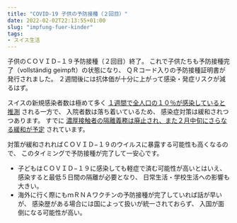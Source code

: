 ```yaml
---
title: "COVID-19 子供の予防接種（２回目）"
date: 2022-02-02T22:13:55+01:00
slug: "impfung-fuer-kinder"
tags:
- スイス生活
---
```

子供のＣＯＶＩＤ−１９予防接種（２回目）終了。
これで子供たちも予防接種完了（vollständig geimpft）の状態になり、
ＱＲコード入りの予防接種証明書が発行されました。
２週間後には抗体価が十分に上がって感染・発症リスクが減るはず。

スイスの新規感染者数は極めて多く [１週間で全人口の１０％が感染していると推測](https://www.20min.ch/story/experten-des-bundes-informieren-um-14-uhr-zur-corona-situation-160559871081) される一方で、
入院者数は落ち着いているため、
感染症対策は緩和されつつあります。
すでに [濃厚接触者の隔離義務は廃止され、また２月中旬にさらなる緩和が予定](https://www.bag.admin.ch/bag/de/home/das-bag/aktuell/medienmitteilungen.msg-id-87041.html) されています。

対策が緩和されればＣＯＶＩＤ−１９のウイルスに暴露する可能性も高くなるので、
このタイミングで予防接種が完了して一安心です。

- 子どもはＣＯＶＩＤ−１９に感染しても軽症で済む可能性が高いとはいえ、
    感染すると最低５日間の隔離が必要となり、
    日常生活・学校生活への影響も大きい。
- 海外に行く際にもｍＲＮＡワクチンの予防接種が完了していれば話が早いが、
    感染歴がある場合には国によって扱いが統一されておらず、
    入国が面倒になる可能性が高い。
